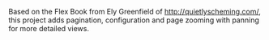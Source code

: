 Based on the Flex Book from Ely Greenfield of http://quietlyscheming.com/, this project adds pagination, configuration and page zooming with panning for more detailed views.
